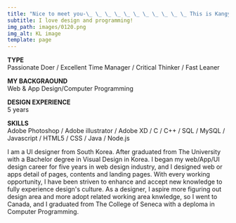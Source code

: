 ```yaml
---
title: "Nice to meet you-\_ \_ \_ \_ \_ \_ \_ \_ \_ \_ \_ This is Kangyeon : )"
subtitle: I love design and programming!
img_path: images/0120.png
img_alt: KL image
template: page
---
```


<color>**TYPE**</color>                
Passionate Doer / Excellent Time Manager / Critical Thinker / Fast Leaner

**MY BACKGRAOUND**    
Web & App Design/Computer Programming

**DESIGN EXPERIENCE**    
5 years

**SKILLS**          
Adobe Photoshop / Adobe illustrator / Adobe XD / C / C++ / SQL / MySQL / Javascript / HTML5 / CSS / Java / Node.js 




I am a UI designer from South Korea. After graduated from The University with a Bachelor degree in Visual Design in Korea. I began my web/App/UI design career for five years in web design industry, and I designed web or apps detail of pages, contents and landing pages. With every working opportunity, I have been striven to enhance and accept new knowledge to fully experience design's culture. As a designer, I aspire more figuring out design area and more adopt related working area knwledge, so I went to Canada, and I graduated from The College of Seneca with a deploma in Computer Programming.